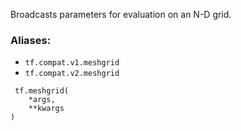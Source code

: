Broadcasts parameters for evaluation on an N-D grid.
### Aliases:
- `tf.compat.v1.meshgrid`
- `tf.compat.v2.meshgrid`

```
 tf.meshgrid(
    *args,
    **kwargs
)
```
